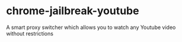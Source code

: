 # chrome-jailbreak-youtube
A smart proxy switcher which allows you to watch any Youtube video without restrictions
